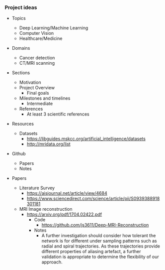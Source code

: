 ### Project ideas

- Topics
    - Deep Learning/Machine Learning
    - Computer Vision
    - Healthcare/Medicine

- Domains
  - Cancer detection
  - CT/MRI scanning

- Sections
  - Motivation
  - Project Overview
    - Final goals
  - Milestones and timelines
    - Intermediate
  - References
    - At least 3 scientific references

- Resources
    - Datasets
        - https://libguides.mskcc.org/artificial_intelligence/datasets
        - http://mridata.org/list

- Github
  - Papers
  - Notes

- Papers
  - Literature Survey
    - https://aisjournal.net/article/view/4684
    - https://www.sciencedirect.com/science/article/pii/S0939388918301181
  - MRI Image reconstruction
    - https://arxiv.org/pdf/1704.02422.pdf
        - Code
            - https://github.com/js3611/Deep-MRI-Reconstruction
        - Notes
            - A further investigation should consider how tolerant the network is for different under sampling patterns such as radial and spiral trajectories. As these trajectories provide different properties of aliasing artefact, a further validation is appropriate to determine the flexibility of our approach.